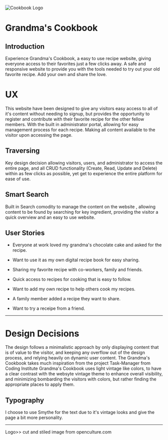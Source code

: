 ![Cookbook Logo](https://res.cloudinary.com/fr3shf4iry/image/upload/v1611168574/cook-sml_nq2nzr.png)

# Grandma's Cookbook

## Introduction

Experience Grandma's Cookbook, a easy to use recipe website, giving everyone access to their favorites just a few clicks away. 
A safe and responsive website to provide you with the tools needed to try out your old favorite recipe.  Add your own and share the love.


# UX


This website have been designed to give any visitors easy access to all of it's content without needing to signup,
 but provides the opportunity to register and contribute with their favorite recipe for the other fellow members.
  With the built in administrator portal, allowing for easy management  process for each recipe.
Making all content available to the visitor upon accessing the page. 


## Traversing
Key design decision allowing visitors, users, and administrator to access the entire page, and all CRUD functionality 
(Create, Read, Update and Delete) within as few clicks as possible, yet get to experience the entire platform for ease
of use.

## Smart Search
Built in Search comodity to manage the content on the website , allowing content to be found by searching for key ingredient,
 providing the visitor a quick overview and an easy to use website.


## User Stories

- Everyone at work loved my grandma's chocolate cake and asked for the recipe.

- Want to use it as my own digital recipe book for easy sharing.

- Sharing my favorite recipe with co-workers, family and friends.

- Quick access to recipes for cooking that is easy to follow.

- Want to add my own recipe to help others cook my recipes.

- A family member added a recipe they want to share.

- Want to try a receipe from a friend.


----------------------------------------------------------------------------

# Design Decisions
The design follows a minimalistic approach by only displaying content that is of value to the visitor, 
and keeping any overflow out of the design process, and relying heavily on dynamic user content. 
The Grandma's Cookbook takes much inspiration from the project Task-Manager from Coding Institute
Grandma's Cookbook uses light vintage like  colors, to have a clear contrast with the websyte vintage theme  to enhance 
overall visibility, and minimizing bombarding the visitors with colors, but rather finding the appropriate places to apply them.

## Typography
I choose to use Smythe for the text due to it's vintage looks and give the page a bit more personality.

-------




Logo>> cut and stiled image from  openculture.com